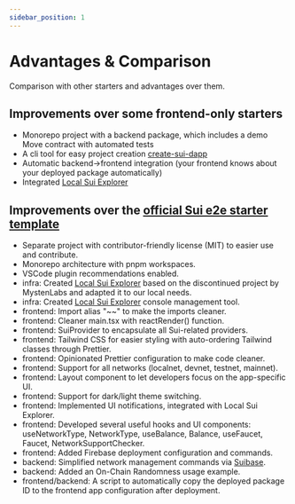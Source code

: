 ```yaml
---
sidebar_position: 1
---
```


# Advantages & Comparison

Comparison with other starters and advantages over them.

## Improvements over some frontend-only starters

- Monorepo project with a backend package, which includes a demo Move contract with automated tests
- A cli tool for easy project creation [create-sui-dapp](https://github.com/kkomelin/create-sui-dapp)
- Automatic backend->frontend integration (your frontend knows about your deployed package automatically)
- Integrated [Local Sui Explorer](https://github.com/kkomelin/sui-explorer-local)

## Improvements over the [official Sui e2e starter template](https://github.com/MystenLabs/sui/tree/main/sdk/create-dapp)

- Separate project with contributor-friendly license (MIT) to easier use and contribute.
- Monorepo architecture with pnpm workspaces.
- VSCode plugin recommendations enabled.
- infra: Created [Local Sui Explorer](https://github.com/kkomelin/sui-explorer) based on the discontinued project by MystenLabs and adapted it to our local needs.
- infra: Created [Local Sui Explorer](https://github.com/kkomelin/sui-explorer-local) console management tool.
- frontend: Import alias "~~" to make the imports cleaner.
- frontend: Cleaner main.tsx with reactRender() function.
- frontend: SuiProvider to encapsulate all Sui-related providers.
- frontend: Tailwind CSS for easier styling with auto-ordering Tailwind classes through Prettier.
- frontend: Opinionated Prettier configuration to make code cleaner.
- frontend: Support for all networks (localnet, devnet, testnet, mainnet).
- frontend: Layout component to let developers focus on the app-specific UI.
- frontend: Support for dark/light theme switching.
- frontend: Implemented UI notifications, integrated with Local Sui Explorer.
- frontend: Developed several useful hooks and UI components: useNetworkType, NetworkType, useBalance, Balance, useFaucet, Faucet, NetworkSupportChecker.
- frontend: Added Firebase deployment configuration and commands.
- backend: Simplified network management commands via [Suibase](https://suibase.io/).
- backend: Added an On-Chain Randomness usage example.
- frontend/backend: A script to automatically copy the deployed package ID to the frontend app configuration after deployment.
